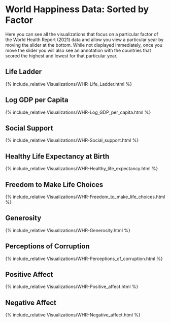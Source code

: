 # World Happiness Data: Sorted by Factor

Here you can see all the visualizations that focus on a particular factor of the World Health Report (2021) data and allow you view a particular year by moving the slider at the bottom. While not displayed immediately, once you move the slider you will also see an annotation with the countries that scored the highest and lowest for that particular year.

## Life Ladder

{% include_relative Visualizations/WHR-Life_Ladder.html %}

## Log GDP per Capita

{% include_relative Visualizations/WHR-Log_GDP_per_capita.html %}

## Social Support

{% include_relative Visualizations/WHR-Social_support.html %}

## Healthy Life Expectancy at Birth

{% include_relative Visualizations/WHR-Healthy_life_expectancy.html %}

## Freedom to Make Life Choices

{% include_relative Visualizations/WHR-Freedom_to_make_life_choices.html %}

## Generosity

{% include_relative Visualizations/WHR-Generosity.html %}

## Perceptions of Corruption

{% include_relative Visualizations/WHR-Perceptions_of_corruption.html %}

## Positive Affect

{% include_relative Visualizations/WHR-Positive_affect.html %}

## Negative Affect

{% include_relative Visualizations/WHR-Negative_affect.html %}
